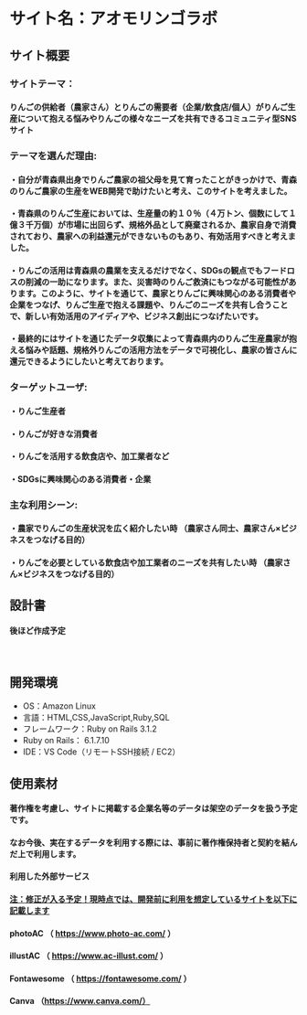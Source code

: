 # サイト名：アオモリンゴラボ

## サイト概要
### サイトテーマ：
#### りんごの供給者（農家さん）とりんごの需要者（企業/飲食店/個人）がりんご生産について抱える悩みやりんごの様々なニーズを共有できるコミュニティ型SNSサイト

### テーマを選んだ理由:
#### ・自分が青森県出身でりんご農家の祖父母を見て育ったことがきっかけで、青森のりんご農家の生産をWEB開発で助けたいと考え、このサイトを考えました。
#### ・青森県のりんご生産においては、生産量の約１０％（４万トン、個数にして１億３千万個）が市場に出回らず、規格外品として廃棄されるか、農家自身で消費されており、農家への利益還元ができないものもあり、有効活用すべきと考えました。
#### ・りんごの活用は青森県の農業を支えるだけでなく、SDGsの観点でもフードロスの削減の一助になります。また、災害時のりんご救済にもつながる可能性があります。このように、サイトを通じて、農家とりんごに興味関心のある消費者や企業をつなげ、りんご生産で抱える課題や、りんごのニーズを共有し合うことで、新しい有効活用のアイディアや、ビジネス創出につなげたいです。
#### ・最終的にはサイトを通じたデータ収集によって青森県内のりんご生産農家が抱える悩みや話題、規格外りんごの活用方法をデータで可視化し、農家の皆さんに還元できるようにしたいと考えております。

### ターゲットユーザ:
#### ・りんご生産者
#### ・りんごが好きな消費者
#### ・りんごを活用する飲食店や、加工業者など
#### ・SDGsに興味関心のある消費者・企業

### 主な利用シーン:
#### ​・農家でりんごの生産状況を広く紹介したい時 （農家さん同士、農家さん×ビジネスをつなげる目的）
#### ・りんごを必要としている飲食店や加工業者のニーズを共有したい時 （農家さん×ビジネスをつなげる目的）

## 設計書
#### 後ほど作成予定
​
## 開発環境
- OS：Amazon Linux
- 言語：HTML,CSS,JavaScript,Ruby,SQL
- フレームワーク：Ruby on Rails 3.1.2
- Ruby on Rails： 6.1.7.10
- IDE：VS Code（リモートSSH接続 / EC2）
​
## 使用素材
#### 著作権を考慮し、サイトに掲載する企業名等のデータは架空のデータを扱う予定です。
#### なお今後、実在するデータを利用する際には、事前に著作権保持者と契約を結んだ上で利用します。

#### 利用した外部サービス
#### <u>注：修正が入る予定！現時点では、開発前に利用を想定しているサイトを以下に記載します</u>
#### photoAC （ https://www.photo-ac.com/ ）
#### illustAC （ https://www.ac-illust.com/ ）
#### Fontawesome （ https://fontawesome.com/ ）
#### Canva （https://www.canva.com/）
